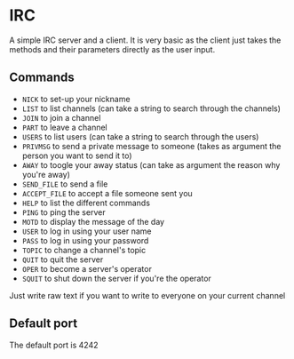 # IRC

A simple IRC server and a client. It is very basic as the client just takes the methods and their parameters directly as the user input.

## Commands

+ `NICK` to set-up your nickname
+ `LIST` to list channels  (can take a string to search through the channels)
+ `JOIN` to join a channel
+ `PART` to leave a channel
+ `USERS` to list users (can take a string to search through the users)
+ `PRIVMSG` to send a private message to someone (takes as argument the person you want to send it to)
+ `AWAY` to toogle your away status (can take as argument the reason why you're away)
+ `SEND_FILE` to send a file
+ `ACCEPT_FILE` to accept a file someone sent you
+ `HELP` to list the different commands
+ `PING` to ping the server
+ `MOTD` to display the message of the day
+ `USER` to log in using your user name
+ `PASS` to log in using your password
+ `TOPIC` to change a channel's topic
+ `QUIT` to quit the server
+ `OPER` to become a server's operator
+ `SQUIT` to shut down the server if you're the operator

Just write raw text if you want to write to everyone on your current channel

## Default port

The default port is 4242
